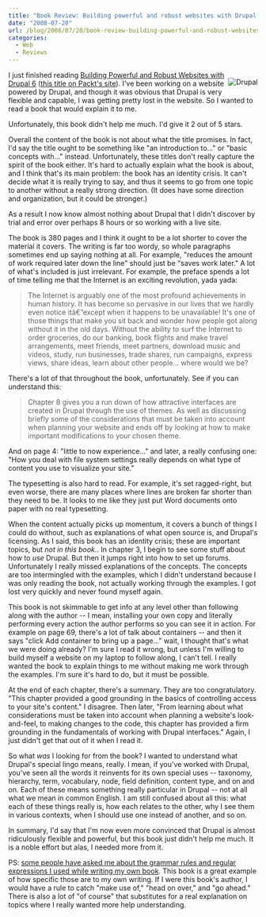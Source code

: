 ```yaml
---
title: "Book Review: Building powerful and robust websites with Drupal 6"
date: "2008-07-20"
url: /blog/2008/07/20/book-review-building-powerful-and-robust-websites-with-drupal-6/
categories:
  - Web
  - Reviews
---
```

<p style="float:right">
  <a href="http://www.amazon.com/gp/redirect.html?ie=UTF8&#038;location=http%3A%2F%2Fwww.amazon.com%2FBuilding-powerful-robust-websites-Drupal%2Fdp%2F1847192971&#038;tag=xaprb-20&#038;linkCode=ur2&#038;camp=1789&#038;creative=9325"><img style="float:right" src='http://www.xaprb.com/media/2008/07/robust_drupal_6.jpg' alt='Drupal' /></a>
</p>

I just finished reading [Building Powerful and Robust Websites with Drupal 6][1] ([this title on Packt's site][2]). I've been working on a website powered by Drupal, and though it was obvious that Drupal is very flexible and capable, I was getting pretty lost in the website. So I wanted to read a book that would explain it to me.

Unfortunately, this book didn't help me much. I'd give it 2 out of 5 stars.

Overall the content of the book is not about what the title promises. In fact, I'd say the title ought to be something like "an introduction to..." or "basic concepts with..." instead. Unfortunately, these titles don't really capture the spirit of the book either. It's hard to actually explain what the book is about, and I think that's its main problem: the book has an identity crisis. It can't decide what it is really trying to say, and thus it seems to go from one topic to another without a really strong direction. (It does have some direction and organization, but it could be stronger.)

As a result I now know almost nothing about Drupal that I didn't discover by trial and error over perhaps 8 hours or so working with a live site.

The book is 380 pages and I think it ought to be a lot shorter to cover the material it covers. The writing is far too wordy, so whole paragraphs sometimes end up saying nothing at all. For example, "reduces the amount of work required later down the line" should just be "saves work later." A lot of what's included is just irrelevant. For example, the preface spends a lot of time telling me that the Internet is an exciting revolution, yada yada:

> The Internet is arguably one of the most profound achievements in human history. It has become so pervasive in our lives that we hardly even notice itâ€”except when it happens to be unavailable! It's one of those things that make you sit back and wonder how people got along without it in the old days. Without the ability to surf the Internet to order groceries, do our banking, book flights and make travel arrangements, meet friends, meet partners, download music and videos, study, run businesses, trade shares, run campaigns, express views, share ideas, learn about other people... where would we be?

There's a lot of that throughout the book, unfortunately. See if you can understand this:

> Chapter 8 gives you a run down of how attractive interfaces are created in Drupal through the use of themes. As well as discussing briefly some of the considerations that must be taken into account when planning your website and ends off by looking at how to make important modifications to your chosen theme.

And on page 4: "little to now experience..." and later, a really confusing one: "How you deal with file system settings really depends on what type of content you use to visualize your site."

The typesetting is also hard to read. For example, it's set ragged-right, but even worse, there are many places where lines are broken far shorter than they need to be. It looks to me like they just put Word documents onto paper with no real typesetting.

When the content actually picks up momentum, it covers a bunch of things I could do without, such as explanations of what open source is, and Drupal's licensing. As I said, this book has an identity crisis; these are important topics, but *not in this book.*. In chapter 3, I begin to see some stuff about how to *use* Drupal. But then it jumps right into how to set up forums. Unfortunately I really missed explanations of the concepts. The concepts are too intermingled with the examples, which I didn't understand because I was only reading the book, not actually working through the examples. I got lost very quickly and never found myself again.

This book is not skimmable to get info at any level other than following along with the author -- I mean, installing your own copy and literally performing every action the author performs so you can see it in action. For example on page 69, there's a lot of talk about containers -- and then it says "click Add container to bring up a page..." wait, I thought that's what we were doing already? I'm sure I read it wrong, but unless I'm willing to build myself a website on my laptop to follow along, I can't tell. I really wanted the book to explain things to me without making me work through the examples. I'm sure it's hard to do, but it must be possible.

At the end of each chapter, there's a summary. They are too congratulatory. "This chapter provided a good grounding in the basics of controlling access to your site's content." I disagree. Then later, "From learning about what considerations must be taken into account when planning a website's look-and-feel, to making changes to the code, this chapter has provided a firm grounding in the fundamentals of working with Drupal interfaces." Again, I just didn't get that out of it when I read it.

So what *was* I looking for from the book? I wanted to understand what Drupal's special lingo means, really. I mean, if you've worked with Drupal, you've seen all the words it reinvents for its own special uses -- taxonomy, hierarchy, term, vocabulary, node, field definition, content type, and on and on. Each of these means something really particular in Drupal -- not at all what we mean in common English. I am still confused about all this: what each of these things really is, how each relates to the other, why I see them in various contexts, when I should use one instead of another, and so on.

In summary, I'd say that I'm now even more convinced that Drupal is almost ridiculously flexible and powerful, but this book just didn't help me much. It is a noble effort but alas, I needed more from it.

PS: [some people have asked me about the grammar rules and regular expressions I used while writing my own book][3]. This book is a great example of how specific those are to my own writing. If I were this book's author, I would have a rule to catch "make use of," "head on over," and "go ahead." There is also a lot of "of course" that substitutes for a real explanation on topics where I really wanted more help understanding.

 [1]: http://www.amazon.com/gp/redirect.html?ie=UTF8&#038;location=http%3A%2F%2Fwww.amazon.com%2FBuilding-powerful-robust-websites-Drupal%2Fdp%2F1847192971&#038;tag=xaprb-20&#038;linkCode=ur2&#038;camp=1789&#038;creative=9325
 [2]: http://www.packtpub.com/drupal-6-create-powerful-websites/book
 [3]: http://www.xaprb.com/blog/2008/06/15/what-is-it-like-to-write-a-technical-book/
